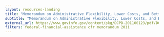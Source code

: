 ```yaml
---
layout: resources-landing
title: "Memorandum on Administrative Flexibility, Lower Costs, and Better Results for State, Local, and Tribal Governments"
subtitle: "Memorandum on Administrative Flexibility, Lower Costs, and Better Results for State, Local, and Tribal Governments" 
external_url: https://www.govinfo.gov/content/pkg/DCPD-201100123/pdf/DCPD-201100123.pdf
filters: federal-financial-assistance cfr memorandum 2011 
---
```


